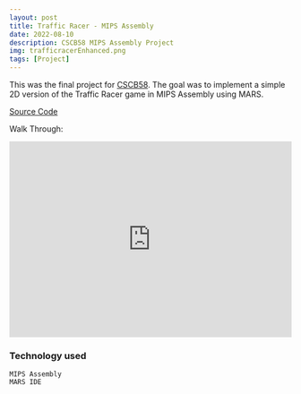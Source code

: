 ```yaml
---
layout: post
title: Traffic Racer - MIPS Assembly
date: 2022-08-10
description: CSCB58 MIPS Assembly Project
img: trafficracerEnhanced.png
tags: [Project]
---
```


This was the final project for [CSCB58]. The goal was to implement a simple 2D version of the Traffic Racer game in MIPS Assembly using MARS.

[Source Code]

Walk Through:

<iframe width="100%" height="350" src="https://www.youtube.com/embed/okZAv7N96oE" title="YouTube video player" frameborder="0" allow="accelerometer; autoplay; clipboard-write; encrypted-media; gyroscope; picture-in-picture" allowfullscreen></iframe>

### Technology used

```
MIPS Assembly
MARS IDE
```

[cscb58]: https://utsc.calendar.utoronto.ca/course/cscb58h3
[source code]: https://github.com/mohamed-tayeh/MIPS-Traffice-Racer
